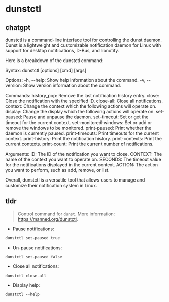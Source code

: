 # dunstctl 
## chatgpt 
dunstctl is a command-line interface tool for controlling the dunst daemon. Dunst is a lightweight and customizable notification daemon for Linux with support for desktop notifications, D-Bus, and libnotify.

Here is a breakdown of the dunstctl command:

Syntax: dunstctl [options] [cmd] [args]

Options:
-h, --help: Show help information about the command.
-v, --version: Show version information about the command.

Commands:
history_pop: Remove the last notification history entry.
close: Close the notification with the specified ID.
close-all: Close all notifications.
context: Change the context which the following actions will operate on.
display: Change the display which the following actions will operate on.
set-paused: Pause and unpause the daemon.
set-timeout: Set or get the timeout for the current context.
set-monitored-windows: Set or add or remove the windows to be monitored.
print-paused: Print whether the daemon is currently paused.
print-timeouts: Print timeouts for the current context.
print-history: Print the notification history.
print-contexts: Print the current contexts.
print-count: Print the current number of notifications.

Arguments:
ID: The ID of the notification you want to close.
CONTEXT: The name of the context you want to operate on.
SECONDS: The timeout value for the notifications displayed in the current context.
ACTION: The action you want to perform, such as add, remove, or list.

Overall, dunstctl is a versatile tool that allows users to manage and customize their notification system in Linux. 

## tldr 
 
> Control command for `dunst`.
> More information: <https://manned.org/dunstctl>.

- Pause notifications:

`dunstctl set-paused true`

- Un-pause notifications:

`dunstctl set-paused false`

- Close all notifications:

`dunstctl close-all`

- Display help:

`dunstctl --help`
